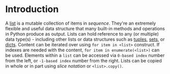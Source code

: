 # Introduction

A [list][list] is a mutable collection of items in _sequence_.
They're an extremely flexible and useful data structure that many built-in methods and operations in Python produce as output.
Lists can hold reference to any (or multiple) data type(s) - including other lists or data structures such as [tuples][tuples], [sets][sets], or [dicts][dicts].
Content can be iterated over using `for item in <list>` construct.
If indexes are needed with the content, `for item in enumerate(<list>)` can be used.
Elements within a `list` can be accessed via `0-based index` number from the left, or `-1-based index` number from the right.
Lists can be copied in whole or in part using  _slice notation_ or `<list>.copy()`.

[tuples]: https://github.com/exercism/python/tree/main/concepts/tuples
[dicts]: https://github.com/exercism/python/tree/main/concepts/dicts
[sets]: https://github.com/exercism/python/tree/main/concepts/sets
[list]: https://docs.python.org/3/library/stdtypes.html#list
